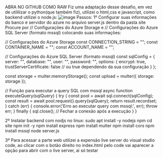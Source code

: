 ABRA NO GITHUB COMO RAW
Fiz uma adaptação desse desafio, em vez de utililizar o python(que também fiz), utilizei o html,css e javascript, como backend utilizei o node.js:
![image](https://github.com/user-attachments/assets/3b8574f0-fac4-4264-a05e-0494b9a10730)
Passos:
1º Configurar suas informações do banco e servidor do azure no arquivo server.js dentro da pasta site
Procure por // Configurações do Azure Storage e // Configurações do Azure SQL Server (formato mssql) colocando suas informações:

// Configurações do Azure Storage
const CONNECTION_STRING = "";
const CONTAINER_NAME = "";
const ACCOUNT_NAME = "";

// Configurações do Azure SQL Server (formato mssql)
const sqlConfig = {
    server: "",
    database: "",
    user: "",
    password: "",
    options: {
        encrypt: true,
        trustServerCertificate: false // ou true dependendo da sua configuração
    }
};

const storage = multer.memoryStorage();
const upload = multer({ storage: storage });

// Função para executar a query SQL com mssql
async function executeQuery(sqlQuery) {
    try {
        const pool = await sql.connect(sqlConfig);
        const result = await pool.request().query(sqlQuery);
        return result.recordset;
    } catch (err) {
        console.error('Erro ao executar query com mssql:', err);
        throw err;
    } finally {
        sql.close(); // Fechar a conexão após a execução
    }
}

2º Instalar backend com nodjs no linux:
sudo apt install -y nodejs npm
cd site
npm init -y
npm install express
npm install multer
npm install cors
npm install mssql
node server.js

3º Para acessar a parte web utilizei a expensão live server do visual studio code, ao clicar com o botão direito no index.html pelo code vai aparecer a opção para abrir com o live server, ai só testar


